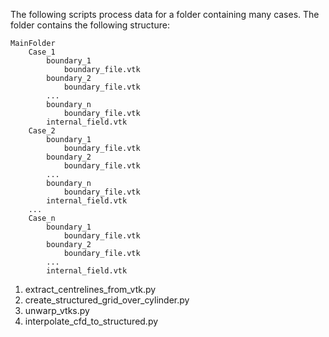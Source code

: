 The following scripts process data for a folder containing many cases.
The folder contains the following structure:


```
MainFolder
    Case_1
        boundary_1
            boundary_file.vtk
        boundary_2
            boundary_file.vtk
        ...
        boundary_n
            boundary_file.vtk
        internal_field.vtk
    Case_2
        boundary_1
            boundary_file.vtk
        boundary_2
            boundary_file.vtk
        ...
        boundary_n
            boundary_file.vtk
        internal_field.vtk
    ...
    Case_n
        boundary_1
            boundary_file.vtk
        boundary_2
            boundary_file.vtk
        ...
        internal_field.vtk

```

1. extract_centrelines_from_vtk.py
2. create_structured_grid_over_cylinder.py
3. unwarp_vtks.py
4. interpolate_cfd_to_structured.py
